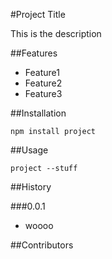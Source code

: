 #Project Title

This is the description

##Features
- Feature1
- Feature2
- Feature3

##Installation

	npm install project

##Usage
	
	project --stuff

##History

###0.0.1
- woooo

##Contributors

